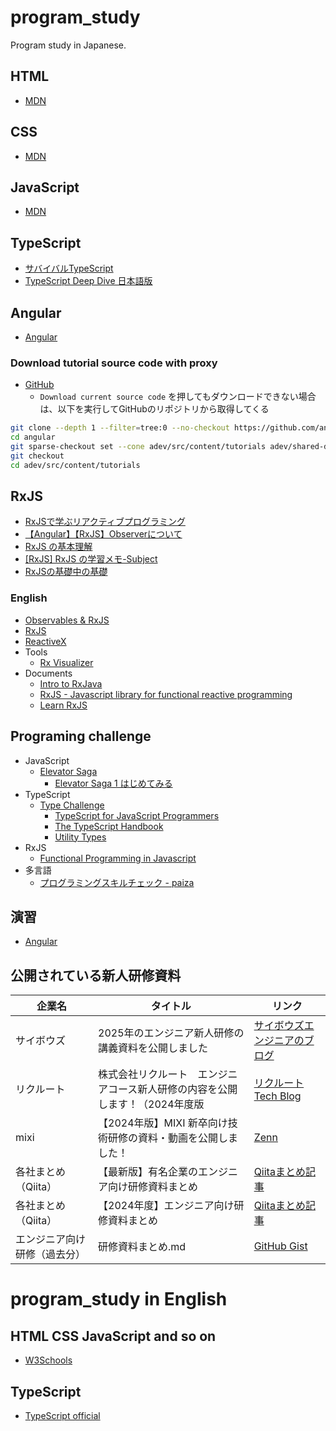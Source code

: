 # program_study

Program study in Japanese.

## HTML
- [MDN](https://developer.mozilla.org/ja/docs/Learn_web_development/Core/Structuring_content)

## CSS
- [MDN](https://developer.mozilla.org/ja/docs/Learn_web_development/Core/Styling_basics)

## JavaScript
- [MDN](https://developer.mozilla.org/ja/docs/Learn_web_development/Core/Scripting)

## TypeScript
- [サバイバルTypeScript](https://typescriptbook.jp/)
- [TypeScript Deep Dive 日本語版](https://typescript-jp.gitbook.io/deep-dive)

## Angular
- [Angular](https://angular.jp/)

### Download tutorial source code with proxy    
- [GitHub](https://github.com/angular/angular/tree/main/adev/src/content/tutorials)
    - `Download current source code` を押してもダウンロードできない場合は、以下を実行してGitHubのリポジトリから取得してくる
```bash
git clone --depth 1 --filter=tree:0 --no-checkout https://github.com/angular/angular.git angular
cd angular
git sparse-checkout set --cone adev/src/content/tutorials adev/shared-docs/pipeline/tutorials
git checkout
cd adev/src/content/tutorials
```

## RxJS
- [RxJSで学ぶリアクティブプログラミング](https://qiita.com/kuriyamay/items/0a488071bc641ba72c56)
- [【Angular】【RxJS】Observerについて](https://zenn.dev/milab/articles/a129309d9a84b7)
- [RxJS の基本理解](https://zenn.dev/mikakane/articles/rxjs_2_tutorial)
- [[RxJS] RxJS の学習メモ-Subject](https://qiita.com/ksh-fthr/items/54b19b4160505e2fddd9)
- [RxJSの基礎中の基礎](https://qiita.com/agajo/items/7942743a0130f7a0f30b)

### English
- [Observables & RxJS](https://v17.angular.io/guide/observables)
- [RxJS](https://rxjs.dev/guide/overview)
- [ReactiveX](https://reactivex.io/intro.html)
- Tools
    - [Rx Visualizer](https://rxviz.com/)
- Documents
    - [Intro to RxJava](https://github.com/Froussios/Intro-To-RxJava)
    - [RxJS - Javascript library for functional reactive programming](https://xgrommx.github.io/rx-book/index.html)
    - [Learn RxJS](https://www.learnrxjs.io/)


## Programing challenge
- JavaScript
    - [Elevator Saga](https://play.elevatorsaga.com/)
        - [Elevator Saga 1 はじめてみる](https://qiita.com/recuraki/items/642d53112d29483a8b58)
- TypeScript
    - [Type Challenge](https://github.com/type-challenges/type-challenges/blob/main/README.ja.md)
        - [TypeScript for JavaScript Programmers](https://www.typescriptlang.org/docs/handbook/typescript-in-5-minutes.html)
        - [The TypeScript Handbook](https://www.typescriptlang.org/docs/handbook/intro.html)
        - [Utility Types](https://www.typescriptlang.org/docs/handbook/utility-types.html)
- RxJS
    - [Functional Programming in Javascript](https://reactivex.io/learnrx/)
- 多言語
    - [プログラミングスキルチェック - paiza](https://paiza.jp/challenges/practice)

## 演習
- [Angular](./angular/index.md)


## 公開されている新人研修資料

| 企業名              | タイトル | リンク |
|--------------------|-------------|--------|
| サイボウズ         | 2025年のエンジニア新人研修の講義資料を公開しました | [サイボウズエンジニアのブログ](https://blog.cybozu.io/entry/2025/07/08/171543) |
| リクルート         | 株式会社リクルート　エンジニアコース新人研修の内容を公開します！（2024年度版 | [リクルート Tech Blog](https://techblog.recruit.co.jp/article-4635/) |
| mixi   | 【2024年版】MIXI 新卒向け技術研修の資料・動画を公開しました！ | [Zenn](https://qiita.com/KNR109/items/ac51f7eeace9d1b7b81b) |
| 各社まとめ（Qiita） | 【最新版】有名企業のエンジニア向け研修資料まとめ | [Qiitaまとめ記事](https://qiita.com/KNR109/items/ac51f7eeace9d1b7b81b) |
| 各社まとめ（Qiita） | 【2024年度】エンジニア向け研修資料まとめ | [Qiitaまとめ記事](https://qiita.com/nucomiya/items/29965f1915436f2cfc79) |
| エンジニア向け研修（過去分） | 研修資料まとめ.md | [GitHub Gist](https://gist.github.com/gcchaan/02f4746a323acac4095c30e0783a3912) |



# program_study in English
## HTML CSS JavaScript and so on
- [W3Schools](https://www.w3schools.com/)

## TypeScript
- [TypeScript official](https://www.typescriptlang.org/)


